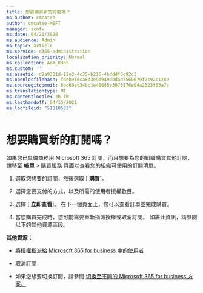 ```yaml
---
title: 想要購買新的訂閱嗎？
ms.author: cmcatee
author: cmcatee-MSFT
manager: scotv
ms.date: 04/21/2020
ms.audience: Admin
ms.topic: article
ms.service: o365-administration
localization_priority: Normal
ms.collection: Adm_O365
ms.custom: ''
ms.assetid: d2a9331d-12e3-4c35-b216-4bdddf6c92c3
ms.openlocfilehash: fdeb916ca8d3e9d949dbdad7560679f2c92c1289
ms.sourcegitcommit: 8bc60ec34bc1e40685e3976576e04a2623f63a7c
ms.translationtype: MT
ms.contentlocale: zh-TW
ms.lasthandoff: 04/15/2021
ms.locfileid: "51810583"
---
```

# <a name="looking-to-buy-a-new-subscription"></a>想要購買新的訂閱嗎？

如果您已具備商務用 Microsoft 365 訂閱，而且想要為您的組織購買其他訂閱，請移至 **帳單** \> [購買服務](https://go.microsoft.com/fwlink/p/?linkid=868433) 頁面以查看您的組織可使用的訂閱清單。
 
1. 選取您想要的訂閱，然後選取 [ **購買**]。

2. 選擇您要支付的方式，以及所需的使用者授權數目。

3. 選擇 [ **立即查看**]。 在下一個頁面上，您可以查看訂單並完成購買。

4. 當您購買完成時，您可能需要重新指派授權或取消訂閱。 如需此資訊，請參閱以下的其他資源區段。

 **其他資源：**
  
- [將授權指派給 Microsoft 365 for business 中的使用者](https://docs.microsoft.com/microsoft-365/admin/add-users/add-users)
    
- [取消訂閱](https://docs.microsoft.com/microsoft-365/commerce/subscriptions/cancel-your-subscription)
    
- 如果您想要切換訂閱，請參閱 [切換至不同的 Microsoft 365 for business 方案。](https://docs.microsoft.com/microsoft-365/commerce/subscriptions/switch-to-a-different-plan)